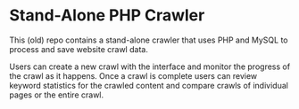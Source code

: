 # Stand-Alone PHP Crawler

This (old) repo contains a stand-alone crawler that uses PHP and MySQL to process and save website crawl data.

Users can create a new crawl with the interface and monitor the progress of the crawl as it happens.  Once a crawl is complete users can review keyword statistics for the crawled content and compare crawls of individual pages or the entire crawl.